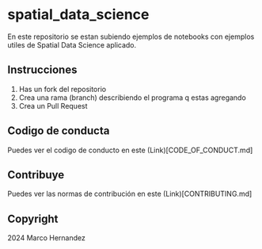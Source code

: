 # spatial_data_science


En este repositorio se estan subiendo ejemplos de notebooks con ejemplos utiles de Spatial Data Science aplicado.

## Instrucciones

1. Has un fork del repositorio
2. Crea una rama (branch) describiendo el programa q estas agregando
3. Crea un Pull Request


## Codigo de conducta
Puedes ver el codigo de conducto en este (Link)[CODE_OF_CONDUCT.md]


## Contribuye
Puedes ver las normas de contribución en este (Link)[CONTRIBUTING.md]

## Copyright
2024 Marco Hernandez